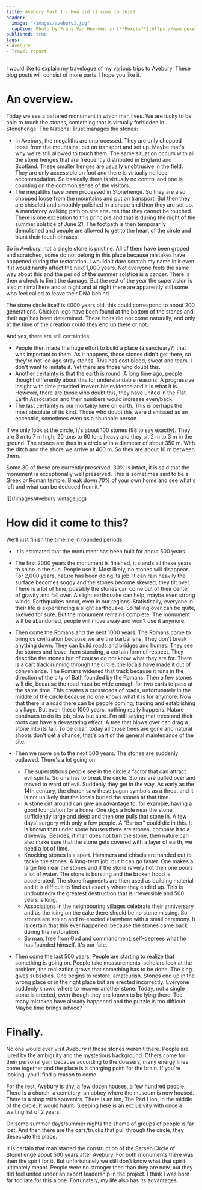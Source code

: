 ```yaml
---
title: Avebury Part 1 - How did it come to this?
header:
  image: "/images/avebury1.jpg"
  caption: Photo by Frans Van Heerden on [**Pexels**](https://www.pexels.com/photo/stone-near-tree-1590511/)
published: true
tags:
- Avebury
- Travel report
---
```


I would like to explain my travelogue of my various trips to Avebury. These blog posts will consist of more parts. I hope you like it.

# An overview.

Today we see a battered monument in which man lives. We are lucky to be able to touch the stones, something that is virtually forbidden in Stonehenge. The National Trust manages the stones:
- In Avebury, the megaliths are unprocessed. They are only chopped loose from the mountains, put on transport and set up. Maybe that's why we're still allowed to touch them. The same situation occurs with all the stone henges that are frequently distributed in England and Scotland. These smaller henges are usually unobtrusive in the field. They are only accessible on foot and there is virtually no local accommodation. So basically there is virtually no control and one is counting on the common sense of the visitors.
- The megaliths have been processed in Stonehenge. So they are also chopped loose from the mountains and put on transport. But then they are chiseled and smoothly polished in a shape and then they are set up. A mandatory walking path on site ensures that they cannot be touched. There is one exception to this principle and that is during the night of the summer solstice of June 21. The footpath is then temporarily demolished and people are allowed to get to the heart of the circle and blunt their touch phrases.

So in Avebury, not a single stone is pristine. All of them have been groped and scratched, some do not belong in this place because mistakes have happened during the restoration. I wouldn't dare scratch my name in it even if it would hardly affect the next 1,000 years. Not everyone feels the same way about this and the period of the summer solstice is a cancer. There is then a check to limit the damage. But the rest of the year the supervision is also minimal here and at night and at night there are apparently still some who feel called to leave their DNA behind.

The stone circle itself is 4000 years old, this could correspond to about 200 generations. Chicken legs have been found at the bottom of the stones and their age has been determined. These bolts did not come naturally, and only at the time of the creation could they end up there or not.

And yes, there are still certainties:
- People then made the huge effort to build a place (a sanctuary?) that was important to them. As it happens, those stones didn't get there, so they're not ice age stray stones. This has cost blood, sweat and tears. I don't want to imitate it. Yet there are those who doubt this.
- Another certainty is that the earth is round. A long time ago, people thought differently about this for understandable reasons. A progressive insight with time provided irreversible evidence and it is what it is. However, there are those who doubt this, they have united in the Flat Earth Association and their numbers would increase even/back.
- The last certainty is our mortality here on earth. This is perhaps the most absolute of its kind. Those who doubt this were dismissed as an eccentric, sometimes even as a shunable person.

If we only look at the circle, it's about 100 stones (98 to say exactly). They are 3 m to 7 m high, 20 tons to 60 tons heavy and they sit 2 m to 3 m in the ground. The stones are thus in a circle with a diameter of about 350 m. With the ditch and the shore we arrive at 400 m. So they are about 10 m between them.

Some 30 of these are currently preserved.
30% is intact, it is said that the monument is exceptionally well preserved. This is sometimes said to be a Greek or Roman temple. Break down 70% of your own home and see what's left and what can be deduced from it.*

![](/images/Avebury vintage.jpg)

# How did it come to this?

We'll just finish the timeline in rounded periods:
- It is estimated that the monument has been built for about 500 years.
- The first 2000 years the monument is finished, it stands all these years to shine in the sun. People use it. Most likely, no stones will disappear. For 2,000 years, nature has been doing its job. It can rain heavily the surface becomes soggy and the stones become skewed, they tilt over. There is a lot of time, possibly the stones can come out of their center of gravity and fall over. A slight earthquake can help, maybe even strong winds. Earthquakes occur, even in our regions. Statistically, everyone in their life is experiencing a slight earthquake. So falling over can be quite, skewed for sure. But the monument remains complete. The monument will be abandoned, people will move away and won't use it anymore.
- Then come the Romans and the next 1000 years. The Romans come to bring us civilization because we are the barbarians. They don't break anything down. They can build roads and bridges and homes. They see the stones and leave them standing, a certain form of respect. They describe the stones but of course do not know what they are for. There is a cart track running through the circle, the locals have made it out of convenience. The Romans widened that track because it runs in the direction of the city of Bath founded by the Romans. Then a few stones will die, because the road must be wide enough for two carts to pass at the same time. This creates a crossroads of roads, unfortunately in the middle of the circle because no one knows what it is for anymore. Now that there is a road there can be people coming, trading and establishing a village. But even these 1000 years, nothing really happens. Nature continues to do its job, slow but sure. I'm still saying that trees and their roots can have a devastating effect. A tree that blows over can drag a stone into its fall. To be clear, today all those trees are gone and natural shoots don't get a chance, that's part of the general maintenance of the site.
- Then we move on to the next 500 years. The stones are suddenly outlawed. There's a lot going on:
	- The superstitious people see in the circle a factor that can attract evil spirits. So one has to break the circle. Stones are pulled over and moved to ward off evil. Suddenly they get in the way. As early as the 14th century, the church saw these pagan symbols as a threat and it is not unlikely that the locals buried the stones at that time.
	- A stone cirt around can give an advantage to, for example, having a good foundation for a home. One digs a hole near the stone, sufficiently large and deep and then one pulls that stone in. A few days' surgery with only a few people. A "Barber" could die in this. It is known that under some houses there are stones, compare it to a driveway. Besides, if man does not turn the stone, then nature can also make sure that the stone gets covered with a layer of earth, we need a lot of time.
	- Knocking stones is a sport. Hammers and chisels are handed out to tackle the stones. A long-term job, but it can go faster. One makes a large fire near the stones and if the stone is very hot then one pours a lot of water. The stone is bursting and the broken hood is accelerated. The stone fragments are then used as building material and it is difficult to find out exactly where they ended up. This is undoubtedly the greatest destruction that is irreversible and 500 years is long.
	- Associations in the neighbouring villages celebrate their anniversary and as the icing on the cake there should be no stone missing. So stones are stolen and re-erected elsewhere with a small ceremony. It is certain that this ever happened, because the stones came back during the restoration.
	- So man, free from God and commandment, self-deprees what he has founded himself. It's our fate.
    
- Then come the last 500 years. People are starting to realize that something is going on. People take measurements, scholars look at the problem, the realization grows that something has to be done. The king gives subsidies. One begins to restore, amateurish. Stones end up in the wrong place or in the right place but are erected incorrectly. Everyone suddenly knows where to recover another stone. Today, not a single stone is erected, even though they are known to be lying there. Too many mistakes have already happened and the puzzle is too difficult. Maybe time brings advice?

# Finally.

No one would ever visit Avebury if those stones weren't there. People are lured by the ambiguity and the mysterious background. Others come for their personal gain because according to the dowsers, many energy lines come together and the place is a charging point for the brain. If you're looking, you'll find a reason to come.       

For the rest, Avebury is tiny, a few dozen houses, a few hundred people. There is a church, a cemetery, an abbey where the museum is now housed. There is a shop with souvenirs. There is an inn, The Red Lion, in the middle of the circle. It would haunt. Sleeping here is an exclusivity with once a waiting list of 2 years. 

On some summer days/summer nights the shame of groups of people is far lost. And then there are the cars/trucks that pull through the circle, they desecrate the place.

It is certain that man started the construction of the Sarsen Circle of Stonehenge about 500 years after Avebury. For both monuments there was then the spirit for it. But unfortunately we still don't know what that spirit ultimately meant. People were no stronger then than they are now, but they did feel united under an expert leadership in the project. I think I was born far too late for this alone. Fortunately, my life also has its advantages.
